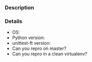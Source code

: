 ### Description



### Details

* OS:
* Python version:
* unittest-ft version:
* Can you repro on master?
* Can you repro in a clean virtualenv?
